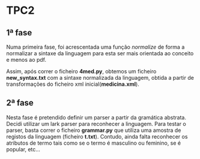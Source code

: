 # TPC2

## 1ª fase

Numa primeira fase, foi acrescentada uma função *normalize* de forma a normalizar a sintaxe da linguagem para esta ser mais orientada ao conceito e menos ao pdf.

Assim, após correr o ficheiro **4med.py**, obtemos um ficheiro **new_syntax.txt** com a sintaxe normalizada da linguagem, obtida a partir de transformações do ficheiro xml inicial(**medicina.xml**).

## 2ª fase

Nesta fase é pretendido definir um parser a partir da gramática abstrata.
Decidi utilizar um lark parser para reconhecer a linguagem.
Para testar o parser, basta correr o ficheiro **grammar.py** que utiliza uma amostra de registos da linguagem (ficheiro **t.txt**).
Contudo, ainda falta reconhecer os atributos de termo tais como se o termo é masculino ou feminino, se é popular, etc...